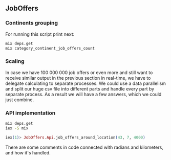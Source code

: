 ## JobOffers

### Continents grouping

For running this script print next:

```bash
mix deps.get
mix category_continent_job_offers_count
```

### Scaling

In case we have 100 000 000 job offers or even more and still want to receive similar output in the previous section in real-time, we have to delegate calculating to separate processes. We could use a data parallelism and split our huge csv file into different parts and handle every part by separate process. As a result we will have a few answers, which we could just combine.

### API implementation

```bash
mix deps.get
iex -S mix
```
```elixir
iex(1)> JobOffers.Api.job_offers_around_location(43, 7, 4000)
```

There are some comments in code connected with radians and kilometers, and how it's handled.
